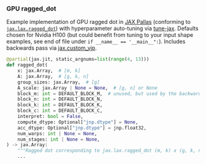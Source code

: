 ### GPU ragged_dot

Example implementation of GPU ragged dot in [JAX
Pallas](https://docs.jax.dev/en/latest/pallas/quickstart.html) (conforming to
[`jax.lax.ragged_dot`](https://github.com/jax-ml/jax/blob/713ea3caa17b506a6b485224c88f35e74ff6a297/jax/_src/lax/lax.py#L2531))
with hyperparameter auto-tuning via
[tune-jax](https://github.com/rdyro/tune-jax). Defaults chosen for Nvidia H100 (but could benefit from tuning to your input shape examples, see end of file under `if __name__ == '__main__":`).
Includes backwards pass via [jax.custom_vjp](https://docs.jax.dev/en/latest/_autosummary/jax.custom_vjp.html).

```python
@partial(jax.jit, static_argnums=list(range(4, 13)))
def ragged_dot(
    x: jax.Array,  # [m, k]
    A: jax.Array,  # [g, k, n]
    group_sizes: jax.Array,  # [g]
    A_scale: jax.Array | None = None,  # [g, n] or None
    block_m: int = DEFAULT_BLOCK_M,  # unused, but used by the backwards pass
    block_n: int = DEFAULT_BLOCK_N,
    block_k: int = DEFAULT_BLOCK_K,
    block_c: int = DEFAULT_BLOCK_C,
    interpret: bool = False,
    compute_dtype: Optional["jnp.dtype"] = None,
    acc_dtype: Optional["jnp.dtype"] = jnp.float32,
    num_warps: int | None = None,
    num_stages: int | None = None,
) -> jax.Array:
    """Ragged dot corresponding to jax.lax.ragged_dot (m, k) x (g, k, n) -> (m, n)"""
    ...
```
